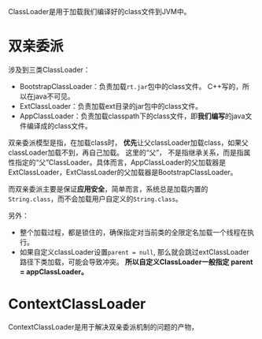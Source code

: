 ClassLoader是用于加载我们编译好的class文件到JVM中。

# 双亲委派
涉及到三类ClassLoader：
- BootstrapClassLoader：负责加载`rt.jar`包中的class文件。 C++写的，所以在java不可见。
- ExtClassLoader：负责加载ext目录的jar包中的class文件。
- AppClassLoader：负责加载classpath下的class文件，即**我们编写**的java文件编译成的class文件。

双亲委派模型是指，在加载class时， **优先**让父classLoader加载class，如果父classLoader加载不到，再自己加载。 这里的“父”， 不是指继承关系，而是指属性指定的“父”ClassLoader。具体而言，AppClassLoader的父加载器是ExtClassLoader，ExtClassLoader的父加载器是BootstrapClassLoader。

而双亲委派主要是保证**应用安全**，简单而言，系统总是加载内置的`String.class`，而不会加载用户自定义的`String.class`。

另外：
- 整个加载过程，都是锁住的，确保指定对当前类的全限定名加载一个线程在执行。
- 如果自定义classLoader设置`parent = null`, 那么就会跳过extClassLoader路径下类加载，可能会导致冲突。 **所以自定义ClassLoader一般指定 parent = appClassLoader。**


# ContextClassLoader
ContextClassLoader是用于解决双亲委派机制的问题的产物，